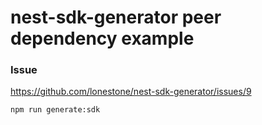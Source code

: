 # nest-sdk-generator peer dependency example 

### Issue

https://github.com/lonestone/nest-sdk-generator/issues/9


```sh
npm run generate:sdk
```